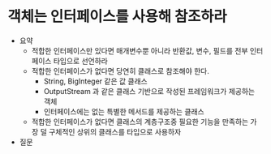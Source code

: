 # 객체는 인터페이스를 사용해 참조하라

- 요약
  - 적합한 인터페이스만 있다면 매개변수뿐 아니라 반환값, 변수, 필드를 전부 인터페이스 타입으로 선언하라
  - 적합한 인터페이스가 없다면 당연히 클래스로 참조해야 한다. 
    - String, BigInteger 같은 값 클래스
    - OutputStream 과 같은 클래스 기반으로 작성된 프레임워크가 제공하는 객체
    - 인터페이스에는 없는 특별한 메서드를 제공하는 클래스
  - 적합한 인터페이스가 없다면 클래스의 계층구조중 필요한 기능을 만족하는 가장 덜 구체적인 상위의 클래스를 타입으로 사용하자
- 질문